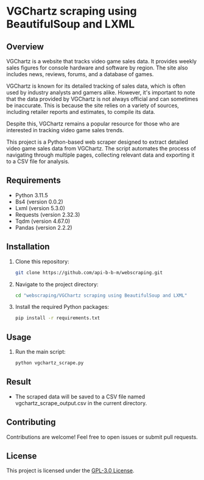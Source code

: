 # VGChartz scraping using BeautifulSoup and LXML

## Overview
VGChartz is a website that tracks video game sales data. It provides weekly sales figures for console hardware and software by region. The site also includes news, reviews, forums, and a database of games.

VGChartz is known for its detailed tracking of sales data, which is often used by industry analysts and gamers alike. However, it's important to note that the data provided by VGChartz is not always official and can sometimes be inaccurate. This is because the site relies on a variety of sources, including retailer reports and estimates, to compile its data.   

Despite this, VGChartz remains a popular resource for those who are interested in tracking video game sales trends.

This project is a Python-based web scraper designed to extract detailed video game sales data from VGChartz. The script automates the process of navigating through multiple pages, collecting relevant data and exporting it to a CSV file for analysis.

## Requirements

- Python 3.11.5
- Bs4 (version 0.0.2)
- Lxml (version 5.3.0)
- Requests (version 2.32.3)
- Tqdm (version 4.67.0)
- Pandas (version 2.2.2)

## Installation

1. Clone this repository:

    ```bash
    git clone https://github.com/api-b-b-m/webscraping.git
    ```

2. Navigate to the project directory:

    ```bash
    cd "webscraping/VGChartz scraping using BeautifulSoup and LXML"
    ```

3. Install the required Python packages:

    ```bash
    pip install -r requirements.txt
    ```

## Usage

1. Run the main script:

    ```bash
    python vgchartz_scrape.py
    ```

## Result

- The scraped data will be saved to a CSV file named vgchartz_scrape_output.csv in the current directory.

## Contributing

Contributions are welcome! Feel free to open issues or submit pull requests.

## License

This project is licensed under the [GPL-3.0 License](https://www.gnu.org/licenses/gpl-3.0.en.html).
